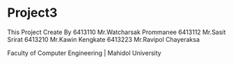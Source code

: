 # Project3
This Project Create By 
6413110 Mr.Watcharsak Prommanee
6413112 Mr.Sasit Srirat
6413210 Mr.Kawin Kengkate
6413223 Mr.Ravipol Chayeraksa

Faculty of Computer Engineering | Mahidol University
